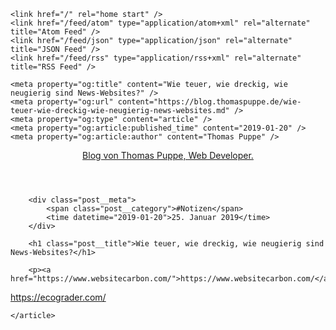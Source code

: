 <!doctype html>
<html lang="de">
<head>
    <meta charset="utf-8">
    <meta name="language" content="de">
    <title>Wie teuer, wie dreckig, wie neugierig sind News-Websites?</title>
    <meta name="description" content="Was kostet es, eine Woche lang die Nachrichten auf dem Prepaid-handy zu lesen?">
    <meta name="date" content="2019-01-20">
    <meta name="viewport" content="width=device-width, initial-scale=1">
    <link rel="stylesheet" href="/assets/styles.css"/>
	<link rel="preload" as="font" type="font/woff2" href="/assets/webfonts/leaguespartan/leaguespartan-bold.woff2">
	<link rel="preload" as="font" type="font/woff2" href="/assets/webfonts/sinanova/sinanova-regular.woff2">

    <link href="/" rel="home start" />
    <link href="/feed/atom" type="application/atom+xml" rel="alternate" title="Atom Feed" />
    <link href="/feed/json" type="application/json" rel="alternate" title="JSON Feed" />
    <link href="/feed/rss" type="application/rss+xml" rel="alternate" title="RSS Feed" />

    <meta property="og:title" content="Wie teuer, wie dreckig, wie neugierig sind News-Websites?" />
    <meta property="og:url" content="https://blog.thomaspuppe.de/wie-teuer-wie-dreckig-wie-neugierig-news-websites.md" />
    <meta property="og:type" content="article" />
    <meta property="og:article:published_time" content="2019-01-20" />
    <meta property="og:article:author" content="Thomas Puppe" />
</head>
<body>
    <header>
        <p><a href="https://blog.thomaspuppe.de/" rel="home start">Blog von Thomas Puppe, Web Developer.</a></p>
    </header>
    <article class="post">

        <div class="post__meta">
            <span class="post__category">#Notizen</span>
            <time datetime="2019-01-20">25. Januar 2019</time>
        </div>

        <h1 class="post__title">Wie teuer, wie dreckig, wie neugierig sind News-Websites?</h1>

        <p><a href="https://www.websitecarbon.com/">https://www.websitecarbon.com/</a>
<a href="https://ecograder.com/">https://ecograder.com/</a></p>


    </article>
</body>
</html>

